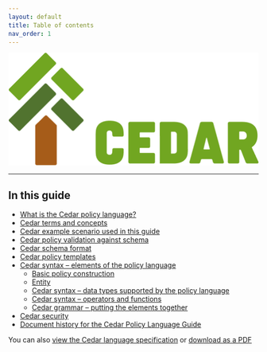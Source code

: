 ```yaml
---
layout: default
title: Table of contents
nav_order: 1
---
```


![\[Cedar Logo\]](images/Cedar1-green.png)

-----

## In this guide
+ [What is the Cedar policy language?](what-is-cedar.md)
+ [Cedar terms and concepts](terminology.md)
+ [Cedar example scenario used in this guide](scenario.md)
+ [Cedar policy validation against schema](validation.md)
+ [Cedar schema format](schema.md)
+ [Cedar policy templates](templates.md)
+ [Cedar syntax &ndash; elements of the policy language](syntax.md)
   + [Basic policy construction](syntax-policy.md)
   + [Entity](syntax-entity.md)
   + [Cedar syntax &ndash; data types supported by the policy language](syntax-datatypes.md)
   + [Cedar syntax &ndash; operators and functions](syntax-operators.md)
   + [Cedar grammar &ndash; putting the elements together](syntax-grammar.md)
+ [Cedar security](security.md)
+ [Document history for the Cedar Policy Language Guide](doc-history.md)

You can also [view the Cedar language specification](Cedar-Language-Spec-v2.3.pdf?raw=true) or [download as a PDF](https://github.com/cedar-policy/cedar-docs/blob/main/docs/Cedar-Language-Spec-v2.3.pdf?raw=true)
